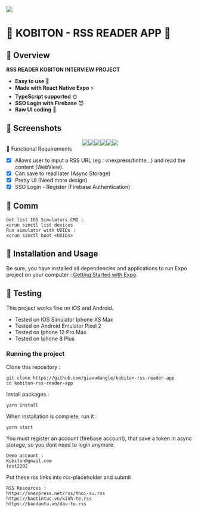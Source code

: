 <img src="https://workablehr.s3.amazonaws.com/uploads/account/logo/488654/logo">

# 🚀 KOBITON - RSS READER APP  🚀

## 🚀 Overview
**RSS READER KOBITON INTERVIEW PROJECT**
- **Easy to use** 🤘
- **Made with React Native Expo** ⚡
- **TypeScript supported** 🌞
- **SSO Login with Firebase** 😈
- **Raw UI coding** 👐

## 🚀 Screenshots 
<div style="display:flex;justify-content:center;flex-wrap:wrap;">

<img src='./src/assets/screenshots/1.png'>
<img src='./src/assets/screenshots/2.png'>
<img src='./src/assets/screenshots/3.png'>
<img src='./src/assets/screenshots/4.png'>
<img src='./src/assets/screenshots/5.png'>
<img src='./src/assets/screenshots/6.png'>
</div
  
## 🚀 Functional Requirements

- [x] Allows user to input a RSS URL (eg : vnexpress/tinhte...) and read the content (WebView).
- [x] Can save to read later (Async Storage)
- [x] Pretty UI (Need more design)
- [x] SSO Login - Register (Firebase Authentication)

## 🚀 Comm
```
Get list IOS Simulators CMD : 
xcrun simctl list devices
Run simulator with UDIDs :
xcrun simctl boot <UDIDs>
```


## 🚀 Installation and Usage

Be sure, you have installed all dependencies and applications to run Expo project on your computer : [Getting Started with Expo](https://docs.expo.io/get-started/installation/).

## 🚀 Testing

This project works fine on iOS and Android.
- Tested on IOS Simulator Iphone XS Max
- Tested on Android Emulator Pixel 2
- Tested on Iphone 12 Pro Max
- Tested on Iphone 8 Plus
### Running the project

Clone this repository :

```
git clone https://github.com/giavudangle/kobiton-rss-reader-app
cd kobiton-rss-reader-app
```

Install packages :

```
yarn install
```

When installation is complete, run it :

```
yarn start
```
You must register an account (firebase account), that save a token in async storage, so you dont need to login anymore.

```
Demo account :
Kobiton@gmail.com
test2202
```

Put these rss links into rss-placeholder and submit
```
RSS Resources :  
https://vnexpress.net/rss/thoi-su.rss
https://baotintuc.vn/kinh-te.rss
https://baodautu.vn/dau-tu.rss
```

